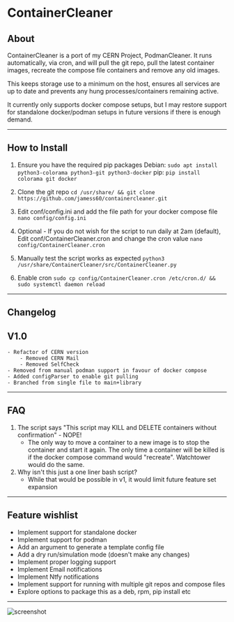 ContainerCleaner
=========================


About
-----------------
ContainerCleaner is a port of my CERN Project, PodmanCleaner. It runs automatically, via cron, and will pull the git repo, pull the latest container images, recreate the compose file containers and remove any old images. 

This keeps storage use to a minimum on the host, ensures all services are up to date and prevents any hung processes/containers remaining active.    

It currently only supports docker compose setups, but I may restore support for standalone docker/podman setups in future versions if there is enough demand.

______________________

How to Install
---------------------

1) Ensure you have the required pip packages
Debian: `sudo apt install python3-colorama python3-git python3-docker`
pip: `pip install colorama git docker`

2) Clone the git repo 
`cd /usr/share/ && git clone https://github.com/jamess60/containercleaner.git`

3) Edit conf/config.ini and add the file path for your docker compose file
`nano config/config.ini`

4) Optional - If you do not wish for the script to run daily at 2am (default), Edit conf/ContainerCleaner.cron and change the cron value
`nano config/ContainerCleaner.cron`

5) Manually test the script works as expected 
`python3 /usr/share/ContainerCleaner/src/ContainerCleaner.py`

6) Enable cron
`sudo cp config/ContainerCleaner.cron /etc/cron.d/ && sudo systemctl daemon reload`
______________________


Changelog
---------------------
## V1.0
	- Refactor of CERN version
		- Removed CERN Mail
		- Removed SelfCheck
	- Removed from manual podman support in favour of docker compose
	- Added configParser to enable git pulling
	- Branched from single file to main+library

______________________


FAQ
---------------------
1. The script says "This script may KILL and DELETE containers without confirmation" - NOPE!
	- The only way to move a container to a new image is to stop the container and start it again. The only time a container will be killed is if the docker compose command would "recreate". Watchtower would do the same.
2. Why isn't this just a one liner bash script?
	- While that would be possible in v1, it would limit future feature set expansion

______________________


Feature wishlist
---------------------
- Implement support for standalone docker
- Implement support for podman 
- Add an argument to generate a template config file 
- Add a dry run/simulation mode (doesn't make any changes)
- Implement proper logging support 
- Implement Email notifications
- Implement Ntfy notifications
- Implement support for running with multiple git repos and compose files 
- Explore options to package this as a deb, rpm, pip install etc 
______________________

![screenshot](https://jamesmaple.co.uk/downloads/gitimg/containercleaner/readme-screenshot.png)

